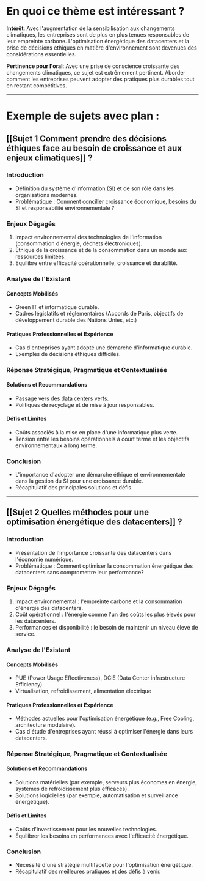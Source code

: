 # En quoi ce thème est intéressant ? 

**Intérêt**: 
	Avec l'augmentation de la sensibilisation aux changements climatiques, les entreprises sont de plus en plus tenues responsables de leur empreinte carbone. L'optimisation énergétique des datacenters et la prise de décisions éthiques en matière d'environnement sont devenues des considérations essentielles.

**Pertinence pour l'oral**: 
	Avec une prise de conscience croissante des changements climatiques, ce sujet est extrêmement pertinent. Aborder comment les entreprises peuvent adopter des pratiques plus durables tout en restant compétitives.

---
# Exemple de sujets avec plan :
## [[Sujet 1 Comment prendre des décisions éthiques face au besoin de croissance et aux enjeux climatiques]] ?

### Introduction

- Définition du système d'information (SI) et de son rôle dans les organisations modernes.
- Problématique : Comment concilier croissance économique, besoins du SI et responsabilité environnementale ?

### Enjeux Dégagés

1. Impact environnemental des technologies de l'information (consommation d'énergie, déchets électroniques).
2. Éthique de la croissance et de la consommation dans un monde aux ressources limitées.
3. Equilibre entre efficacité opérationnelle, croissance et durabilité.

### Analyse de l'Existant

#### Concepts Mobilisés

- Green IT et informatique durable.
- Cadres législatifs et réglementaires (Accords de Paris, objectifs de développement durable des Nations Unies, etc.)

#### Pratiques Professionnelles et Expérience

- Cas d'entreprises ayant adopté une démarche d'informatique durable.
- Exemples de décisions éthiques difficiles.

### Réponse Stratégique, Pragmatique et Contextualisée

#### Solutions et Recommandations

- Passage vers des data centers verts.
- Politiques de recyclage et de mise à jour responsables.

#### Défis et Limites

- Coûts associés à la mise en place d'une informatique plus verte.
- Tension entre les besoins opérationnels à court terme et les objectifs environnementaux à long terme.

### Conclusion

- L'importance d'adopter une démarche éthique et environnementale dans la gestion du SI pour une croissance durable.
- Récapitulatif des principales solutions et défis.

---
## [[Sujet 2 Quelles méthodes pour une optimisation énergétique des datacenters]] ?

### Introduction

- Présentation de l'importance croissante des datacenters dans l'économie numérique.
- Problématique : Comment optimiser la consommation énergétique des datacenters sans compromettre leur performance?

### Enjeux Dégagés

1. Impact environnemental : l'empreinte carbone et la consommation d'énergie des datacenters.
2. Coût opérationnel : l'énergie comme l'un des coûts les plus élevés pour les datacenters.
3. Performances et disponibilité : le besoin de maintenir un niveau élevé de service.

### Analyse de l'Existant

#### Concepts Mobilisés

- PUE (Power Usage Effectiveness), DCiE (Data Center infrastructure Efficiency)
- Virtualisation, refroidissement, alimentation électrique

#### Pratiques Professionnelles et Expérience

- Méthodes actuelles pour l'optimisation énergétique (e.g., Free Cooling, architecture modulaire).
- Cas d'étude d'entreprises ayant réussi à optimiser l'énergie dans leurs datacenters.

### Réponse Stratégique, Pragmatique et Contextualisée

#### Solutions et Recommandations

- Solutions matérielles (par exemple, serveurs plus économes en énergie, systèmes de refroidissement plus efficaces).
- Solutions logicielles (par exemple, automatisation et surveillance énergétique).

#### Défis et Limites

- Coûts d'investissement pour les nouvelles technologies.
- Équilibrer les besoins en performances avec l'efficacité énergétique.

### Conclusion

- Nécessité d'une stratégie multifacette pour l'optimisation énergétique.
- Récapitulatif des meilleures pratiques et des défis à venir.